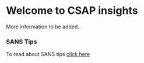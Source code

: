 # Welcome to CSAP insights

More information to be added..

### SANS Tips
<p>To read about SANS tips <a href="https://github.com/csapofficial/insights/blob/master/SANS%20free%20tools.pdf">click here</a></p>

